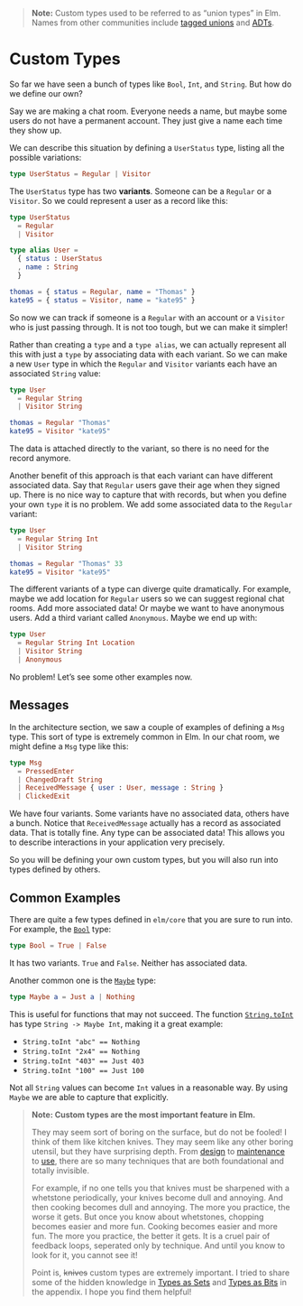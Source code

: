 > **Note:** Custom types used to be referred to as “union types” in Elm. Names from other communities include [tagged unions](https://en.wikipedia.org/wiki/Tagged_union) and [ADTs](https://en.wikipedia.org/wiki/Algebraic_data_type).

# Custom Types

So far we have seen a bunch of types like `Bool`, `Int`, and `String`. But how do we define our own?

Say we are making a chat room. Everyone needs a name, but maybe some users do not have a permanent account. They just give a name each time they show up.

We can describe this situation by defining a `UserStatus` type, listing all the possible variations:

```elm
type UserStatus = Regular | Visitor
```

The `UserStatus` type has two **variants**. Someone can be a `Regular` or a `Visitor`. So we could represent a user as a record like this:

```elm
type UserStatus
  = Regular
  | Visitor

type alias User =
  { status : UserStatus
  , name : String
  }

thomas = { status = Regular, name = "Thomas" }
kate95 = { status = Visitor, name = "kate95" }
```

So now we can track if someone is a `Regular` with an account or a `Visitor` who is just passing through. It is not too tough, but we can make it simpler!

Rather than creating a `type` and a `type alias`, we can actually represent all this with just a `type` by associating data with each variant. So we can make a new `User` type in which the `Regular` and `Visitor` variants each have an associated `String` value:

```elm
type User
  = Regular String
  | Visitor String

thomas = Regular "Thomas"
kate95 = Visitor "kate95"
```

The data is attached directly to the variant, so there is no need for the record anymore.

Another benefit of this approach is that each variant can have different associated data. Say that `Regular` users gave their age when they signed up. There is no nice way to capture that with records, but when you define your own `type` it is no problem. We add some associated data to the `Regular` variant:

```elm
type User
  = Regular String Int
  | Visitor String

thomas = Regular "Thomas" 33
kate95 = Visitor "kate95"
```

The different variants of a type can diverge quite dramatically. For example, maybe we add location for `Regular` users so we can suggest regional chat rooms. Add more associated data! Or maybe we want to have anonymous users. Add a third variant called `Anonymous`. Maybe we end up with:

```elm
type User
  = Regular String Int Location
  | Visitor String
  | Anonymous
```

No problem! Let’s see some other examples now.


## Messages

In the architecture section, we saw a couple of examples of defining a `Msg` type. This sort of type is extremely common in Elm. In our chat room, we might define a `Msg` type like this:

```elm
type Msg
  = PressedEnter
  | ChangedDraft String
  | ReceivedMessage { user : User, message : String }
  | ClickedExit
```

We have four variants. Some variants have no associated data, others have a bunch. Notice that `ReceivedMessage` actually has a record as associated data. That is totally fine. Any type can be associated data! This allows you to describe interactions in your application very precisely.

So you will be defining your own custom types, but you will also run into types defined by others.


## Common Examples

There are quite a few types defined in `elm/core` that you are sure to run into. For example, the [`Bool`][Bool] type:

```elm
type Bool = True | False
```

It has two variants. `True` and `False`. Neither has associated data.

Another common one is the [`Maybe`][Maybe] type:

```elm
type Maybe a = Just a | Nothing
```

This is useful for functions that may not succeed. The function [`String.toInt`][toInt] has type `String -> Maybe Int`, making it a great example:

- `String.toInt "abc" == Nothing`
- `String.toInt "2x4" == Nothing`
- `String.toInt "403" == Just 403`
- `String.toInt "100" == Just 100`

Not all `String` values can become `Int` values in a reasonable way. By using `Maybe` we are able to capture that explicitly.

[Bool]: https://package.elm-lang.org/packages/elm-lang/core/latest/Basics#Bool
[Maybe]: https://package.elm-lang.org/packages/elm-lang/core/latest/Maybe#Maybe
[toInt]: https://package.elm-lang.org/packages/elm-lang/core/latest/String#toInt


> **Note: Custom types are the most important feature in Elm.**
>
> They may seem sort of boring on the surface, but do not be fooled! I think of them like kitchen knives. They may seem like any other boring utensil, but they have surprising depth. From [design](https://youtu.be/LO35cdWL1MQ) to [maintenance](https://youtu.be/SIw5ChGOADE) to [use](https://youtu.be/RjWkO9A-Ckk), there are so many techniques that are both foundational and totally invisible.
>
> For example, if no one tells you that knives must be sharpened with a whetstone periodically, your knives become dull and annoying. And then cooking becomes dull and annoying. The more you practice, the worse it gets. But once you know about whetstones, chopping becomes easier and more fun. Cooking becomes easier and more fun. The more you practice, the better it gets. It is a cruel pair of feedback loops, seperated only by technique. And until you know to look for it, you cannot see it!
>
> Point is, ~~knives~~ custom types are extremely important. I tried to share some of the hidden knowledge in [Types as Sets](/appendix/types_as_sets.html) and [Types as Bits](/appendix/types_as_bits.html) in the appendix. I hope you find them helpful!
